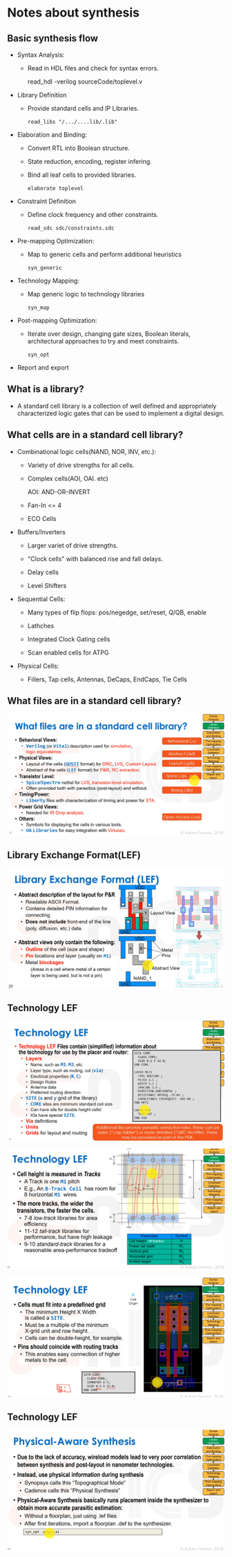 # Notes about synthesis

## Basic synthesis flow

* Syntax Analysis:

    * Read in HDL files and check for syntax errors.
    
        read_hdl -verilog sourceCode/toplevel.v
    
* Library Definition

    * Provide standard cells and IP Libraries.
        ```
        read_libs "/.../....lib/.lib"
        ```

* Elaboration and Binding:

    * Convert RTL into Boolean structure.
    
    * State reduction, encoding, register infering.

    * Bind all leaf cells to provided libraries.
        ```
        elaborate toplevel
        ```

* Constraint Definition

    * Define clock frequency and other constraints.
        ```
        read_sdc sdc/constraints.sdc
        ```

* Pre-mapping Optimization:

    * Map to generic cells and perform additional heuristics
        ```
        syn_generic
        ```
* Technology Mapping:
    
    * Map generic logic to technology libraries
        ```
        syn_map
        ```
* Post-mapping Optimization:

    * Iterate over design, changing gate sizes, Boolean literals, architectural approaches to try and meet constraints.
        ```
        syn_opt
        ```
* Report and export

## What is a library?

* A standard cell library is a collection of well defined and appropriately characterized logic gates that can be used to implement a digital design.

## What cells are in a standard cell library?

* Combinational logic cells(NAND, NOR, INV, etc.):

    * Variety of drive strengths for all cells.

    * Complex cells(AOI, OAI. etc)

        AOI: AND-OR-INVERT

    * Fan-In <= 4

    * ECO Cells

* Buffers/Inverters
    
    * Larger variet of drive strengths.
    
    * "Clock cells" with balanced rise and fall delays.

    * Delay cells

    * Level Shifters

* Sequential Cells:

    * Many types of flip flops: pos/negedge, set/reset, Q/QB, enable 

    * Lathches

    * Integrated Clock Gating cells

    * Scan enabled cells for ATPG

* Physical Cells:

    * Fillers, Tap cells, Antennas, DeCaps, EndCaps, Tie Cells

## What files are in a standard cell library?

![files_in_std_cell_lib](files_in_std_cell_lib.png)

## Library Exchange Format(LEF)

![lef](lef.png)

## Technology LEF

![technology_lef](tec_lef.png)
    
![technology_lef1](tec_lef1.png)

![technology_lef2](tec_lef2.png)

## Technology LEF

![physical_synthesis](physical_synthesis.png)